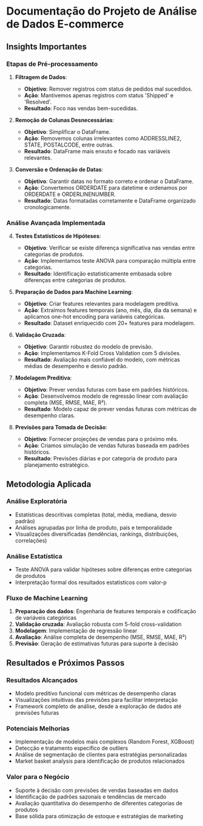 # Documentação do Projeto de Análise de Dados E-commerce

## Insights Importantes

### Etapas de Pré-processamento
1. **Filtragem de Dados**: 
   - **Objetivo**: Remover registros com status de pedidos mal sucedidos.
   - **Ação**: Mantivemos apenas registros com status 'Shipped' e 'Resolved'.
   - **Resultado**: Foco nas vendas bem-sucedidas.

2. **Remoção de Colunas Desnecessárias**:
   - **Objetivo**: Simplificar o DataFrame.
   - **Ação**: Removemos colunas irrelevantes como ADDRESSLINE2, STATE, POSTALCODE, entre outras.
   - **Resultado**: DataFrame mais enxuto e focado nas variáveis relevantes.

3. **Conversão e Ordenação de Datas**:
   - **Objetivo**: Garantir datas no formato correto e ordenar o DataFrame.
   - **Ação**: Convertemos ORDERDATE para datetime e ordenamos por ORDERDATE e ORDERLINENUMBER.
   - **Resultado**: Datas formatadas corretamente e DataFrame organizado cronologicamente.

### Análise Avançada Implementada

4. **Testes Estatísticos de Hipóteses**:
   - **Objetivo**: Verificar se existe diferença significativa nas vendas entre categorias de produtos.
   - **Ação**: Implementamos teste ANOVA para comparação múltipla entre categorias.
   - **Resultado**: Identificação estatisticamente embasada sobre diferenças entre categorias de produtos.

5. **Preparação de Dados para Machine Learning**:
   - **Objetivo**: Criar features relevantes para modelagem preditiva.
   - **Ação**: Extraímos features temporais (ano, mês, dia, dia da semana) e aplicamos one-hot encoding para variáveis categóricas.
   - **Resultado**: Dataset enriquecido com 20+ features para modelagem.

6. **Validação Cruzada**:
   - **Objetivo**: Garantir robustez do modelo de previsão.
   - **Ação**: Implementamos K-Fold Cross Validation com 5 divisões.
   - **Resultado**: Avaliação mais confiável do modelo, com métricas médias de desempenho e desvio padrão.

7. **Modelagem Preditiva**:
   - **Objetivo**: Prever vendas futuras com base em padrões históricos.
   - **Ação**: Desenvolvemos modelo de regressão linear com avaliação completa (MSE, RMSE, MAE, R²).
   - **Resultado**: Modelo capaz de prever vendas futuras com métricas de desempenho claras.

8. **Previsões para Tomada de Decisão**:
   - **Objetivo**: Fornecer projeções de vendas para o próximo mês.
   - **Ação**: Criamos simulação de vendas futuras baseada em padrões históricos.
   - **Resultado**: Previsões diárias e por categoria de produto para planejamento estratégico.

## Metodologia Aplicada

### Análise Exploratória
- Estatísticas descritivas completas (total, média, mediana, desvio padrão)
- Análises agrupadas por linha de produto, país e temporalidade
- Visualizações diversificadas (tendências, rankings, distribuições, correlações)

### Análise Estatística
- Teste ANOVA para validar hipóteses sobre diferenças entre categorias de produtos
- Interpretação formal dos resultados estatísticos com valor-p

### Fluxo de Machine Learning
1. **Preparação dos dados**: Engenharia de features temporais e codificação de variáveis categóricas
2. **Validação cruzada**: Avaliação robusta com 5-fold cross-validation
3. **Modelagem**: Implementação de regressão linear
4. **Avaliação**: Análise completa de desempenho (MSE, RMSE, MAE, R²)
5. **Previsão**: Geração de estimativas futuras para suporte à decisão

## Resultados e Próximos Passos

### Resultados Alcançados
- Modelo preditivo funcional com métricas de desempenho claras
- Visualizações intuitivas das previsões para facilitar interpretação
- Framework completo de análise, desde a exploração de dados até previsões futuras

### Potenciais Melhorias
- Implementação de modelos mais complexos (Random Forest, XGBoost)
- Detecção e tratamento específico de outliers
- Análise de segmentação de clientes para estratégias personalizadas
- Market basket analysis para identificação de produtos relacionados

### Valor para o Negócio
- Suporte à decisão com previsões de vendas baseadas em dados
- Identificação de padrões sazonais e tendências de mercado
- Avaliação quantitativa do desempenho de diferentes categorias de produtos
- Base sólida para otimização de estoque e estratégias de marketing
